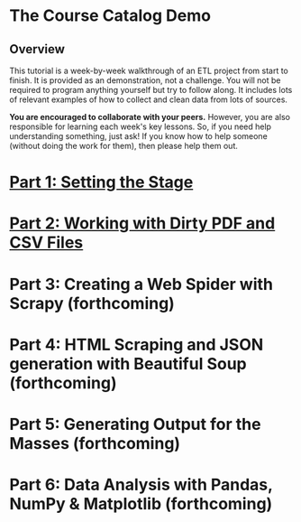 # The Course Catalog Demo

## Overview
This tutorial is a week-by-week walkthrough of an ETL project from start to finish. It is provided as an demonstration, not a challenge. You will not be required to program anything yourself but try to follow along. It includes lots of relevant examples of how to collect and clean data from lots of sources. 

__You are encouraged to collaborate with your peers.__ However, you are also responsible for learning each week's key lessons. So, if you need help understanding something, just ask! If you know how to help someone (without doing the work for them), then please help them out.

# [Part 1: Setting the Stage](Part1.md)
# [Part 2: Working with Dirty PDF and CSV Files](Part2.md)
# Part 3: Creating a Web Spider with Scrapy (forthcoming)
# Part 4: HTML Scraping and JSON generation with Beautiful Soup (forthcoming)
# Part 5: Generating Output for the Masses (forthcoming)
# Part 6: Data Analysis with Pandas, NumPy & Matplotlib (forthcoming)